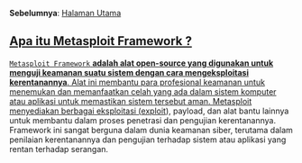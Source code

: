 <p align="left"><b>Sebelumnya</b>: <a href="https://github.com/fixploit03/Belajar-Metasploit">Halaman Utama </p>

## Apa itu Metasploit Framework ?

`Metasploit Framework` **adalah alat open-source yang digunakan untuk menguji keamanan suatu sistem dengan cara mengeksploitasi kerentanannya**. Alat ini membantu para profesional keamanan untuk menemukan dan memanfaatkan celah yang ada dalam sistem komputer atau aplikasi untuk memastikan sistem tersebut aman. Metasploit menyediakan berbagai eksploitasi ([exploit](https://id.m.wikipedia.org/wiki/Eksploit_(keamanan_komputer))), payload, dan alat bantu lainnya untuk membantu dalam proses penetrasi dan pengujian kerentanannya. Framework ini sangat berguna dalam dunia keamanan siber, terutama dalam penilaian kerentanannya dan pengujian terhadap sistem atau aplikasi yang rentan terhadap serangan.
